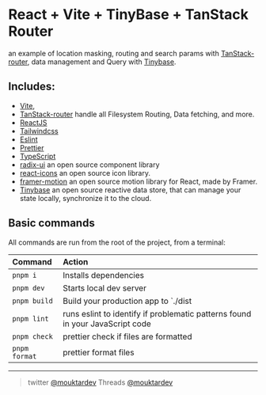 # React + Vite + TinyBase + TanStack Router

an example of location masking, routing and search params with [TanStack-router](https://tanstack.com/router/v1), data management and Query with [Tinybase](https://tinybase.org/).

## Includes:

- [Vite](https://vitejs.dev),
- [TanStack-router](https://tanstack.com/router/v1) handle all Filesystem Routing, Data fetching, and more.
- [ReactJS](https://reactjs.org)
- [Tailwindcss](https://tailwindcss.com)
- [Eslint](https://eslint.org)
- [Prettier](https://prettier.io)
- [TypeScript](https://www.typescriptlang.org)
- [radix-ui](https://www.radix-ui.com/) an open source component library
- [react-icons](react-icons.github.io/react-icons) an open source icon library.
- [framer-motion](https://github.com/framer/motion) an open source motion library for React, made by Framer.
- [Tinybase](https://tinybase.org/) an open source reactive data store, that can manage your state locally, synchronize it to the cloud.

## Basic commands

All commands are run from the root of the project, from a terminal:

| Command       | Action                                                                        |
| :------------ | :---------------------------------------------------------------------------- |
| `pnpm i`      | Installs dependencies                                                         |
| `pnpm dev`    | Starts local dev server                                                       |
| `pnpm build`  | Build your production app to `./dist                                          |
| `pnpm lint`   | runs eslint to identify if problematic patterns found in your JavaScript code |
| `pnpm check`  | prettier check if files are formatted                                         |
| `pnpm format` | prettier format files                                                         |

---

> twitter [@mouktardev](https://twitter.com/mouktardev) Threads [@mouktardev](https://www.threads.net/@mouktardev)
